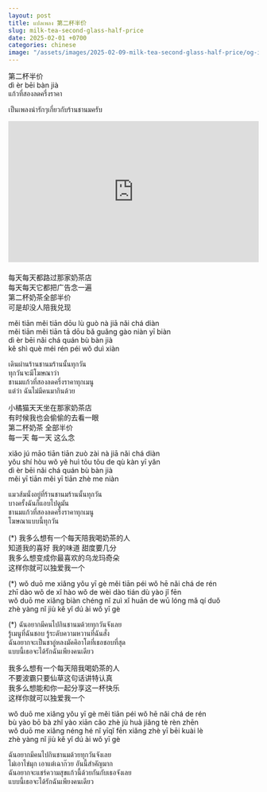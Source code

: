 ```yaml
---
layout: post
title: แปลเพลง 第二杯半价
slug: milk-tea-second-glass-half-price
date: 2025-02-01 +0700
categories: chinese
image: "/assets/images/2025-02-09-milk-tea-second-glass-half-price/og-image.jpg"
---
```


第二杯半价  
dì èr bēi bàn jià  
แก้วที่สองลดครึ่งราคา

เป็นเพลงน่ารักๆเกี่ยวกับร้านชานมครับ  


<div style="display: flex; justify-content: center; margin-bottom: 20px">
  <iframe style="aspect-ratio: 16 / 9; width: 100% !important;" src="https://www.youtube.com/embed/heg6IYDx2NA?si=ZP_SJYdqvKg6xr9U" title="YouTube video player" frameborder="0" allow="accelerometer; autoplay; clipboard-write; encrypted-media; gyroscope; picture-in-picture; web-share" referrerpolicy="strict-origin-when-cross-origin" allowfullscreen></iframe>
</div>

每天每天都路过那家奶茶店  
每天每天它都把广告念一遍  
第二杯奶茶全部半价  
可是却没人陪我兑现

měi tiān měi tiān dōu lù guò nà jiā nǎi chá diàn  
měi tiān měi tiān tā dōu bǎ guǎng gào niàn yī biàn  
dì èr bēi nǎi chá quán bù bàn jià  
kě shì què méi rén péi wǒ duì xiàn

เดินผ่านร้านชานมร้านนั้นทุกวัน  
ทุกวันจะมีโฆษณาว่า  
ชานมแก้วที่สองลดครึ่งราคาทุกเมนู  
แต่ว่า ฉันไม่มีคนมากินด้วย

小橘猫天天坐在那家奶茶店  
有时候我也会偷偷的去看一眼  
第二杯奶茶 全部半价  
每一天 每一天 这么念

xiǎo jú māo tiān tiān zuò zài nà jiā nǎi chá diàn  
yǒu shí hòu wǒ yě huì tōu tōu de qù kàn yī yǎn  
dì èr bēi nǎi chá quán bù bàn jià  
měi yī tiān měi yī tiān zhè me niàn

แมวส้มนั่งอยู่ที่ร้านชานมร้านนั้นทุกวัน  
บางครั้งฉันก็แอบไปดูมัน  
ชานมแก้วที่สองลดครึ่งราคาทุกเมนู  
โฆษณาแบบนี้ทุกวัน

(*) 我多么想有一个每天陪我喝奶茶的人  
知道我的喜好 我的味道 甜度要几分  
我多么想变成你最喜欢的乌龙玛奇朵  
这样你就可以独爱我一个

(*) wǒ duō me xiǎng yǒu yī gè měi tiān péi wǒ hē nǎi chá de rén  
zhī dào wǒ de xǐ hào wǒ de wèi dào tián dù yào jǐ fēn  
wǒ duō me xiǎng biàn chéng nǐ zuì xǐ huān de wū lóng mǎ qí duǒ  
zhè yàng nǐ jiù kě yǐ dú ài wǒ yī gè

(*) ฉันอยากมีคนไปกินชานมด้วยทุกวันจังเลย  
รู้เมนูที่ฉันชอบ รู้ระดับความหวานที่ฉันสั่ง  
ฉันอยากจะเป็นชาอู่หลงมัคคิอาโตที่เธอชอบที่สุด  
แบบนี้เธอจะได้รักฉันเพียงคนเดียว

我多么想有一个每天陪我喝奶茶的人  
不要波霸只要仙草这句话讲特认真  
我多么想能和你一起分享这一杯快乐  
这样你就可以独爱我一个

wǒ duō me xiǎng yǒu yī gè měi tiān péi wǒ hē nǎi chá de rén  
bù yào bō bà zhǐ yào xiān cǎo zhè jù huà jiǎng tè rèn zhēn  
wǒ duō me xiǎng néng hé nǐ yīqǐ fēn xiǎng zhè yī bēi kuài lè  
zhè yàng nǐ jiù kě yǐ dú ài wǒ yī gè

ฉันอยากมีคนไปกินชานมด้วยทุกวันจังเลย  
ไม่เอาไข่มุก เอาแต่เฉาก๊วย อันนี้สำคัญมาก  
ฉันอยากจะแชร์ความสุขแก้วนี้ด้วยกันกับเธอจังเลย  
แบบนี้เธอจะได้รักฉันเพียงคนเดียว
